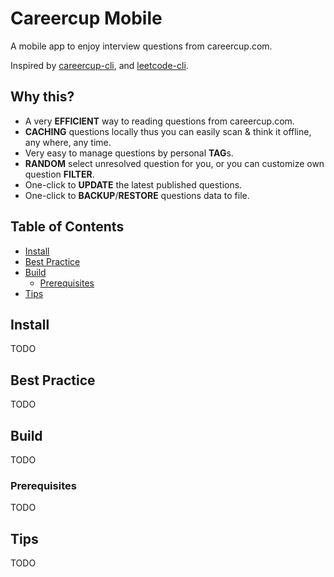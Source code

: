 # Careercup Mobile

A mobile app to enjoy interview questions from careercup.com.

Inspired by [careercup-cli](https://github.com/skygragon/careercup-cli), and [leetcode-cli](https://github.com/skygragon/leetcode-cli).

## Why this?

* A very **EFFICIENT** way to reading questions from careercup.com.
* **CACHING** questions locally thus you can easily scan & think it offline, any where, any time.
* Very easy to manage questions by personal **TAG**s.
* **RANDOM** select unresolved question for you, or you can customize own question **FILTER**.
* One-click to **UPDATE** the latest published questions.
* One-click to **BACKUP**/**RESTORE** questions data to file.

## Table of Contents

* [Install](#install)
* [Best Practice](#best-practice)
* [Build](#build)
	* [Prerequisites](#prerequisites)
* [Tips](#tips)

## Install

TODO

## Best Practice

TODO

## Build

TODO

### Prerequisites

TODO

## Tips

TODO
